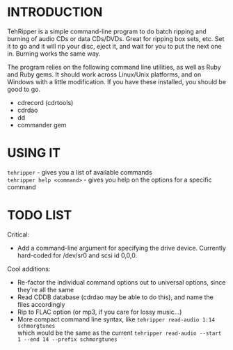 INTRODUCTION
============

TehRipper is a simple command-line program to do batch ripping and burning of audio CDs or data CDs/DVDs. Great for ripping box sets, etc. Set it to go and it will rip your disc, eject it, and wait for you to put the next one in. Burning works the same way. 

The program relies on the following command line utilities, as well as Ruby and Ruby gems. It should work across Linux/Unix platforms, and on Windows with a little modification. If you have these installed, you should be good to go.

* cdrecord (cdrtools)
* cdrdao
* dd
* commander gem

USING IT
========

`tehripper` - gives you a list of available commands  
`tehripper help <command>` - gives you help on the options for a specific command

TODO LIST
=========

Critical:

* Add a command-line argument for specifying the drive device. Currently hard-coded for /dev/sr0 and scsi id 0,0,0.

Cool additions:

* Re-factor the individual command options out to universal options, since they're all the same
* Read CDDB database (cdrdao may be able to do this), and name the files accordingly
* Rip to FLAC option (or mp3, if you care for lossy music...)
* More compact command line syntax, like `tehripper read-audio 1:14 schmorgtunes`  
  which would be the same as the current `tehripper read-audio --start 1 --end 14 --prefix schmorgtunes`

